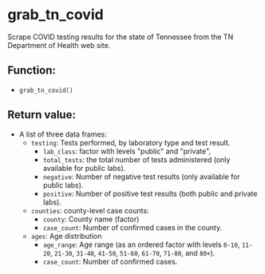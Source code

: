 # grab_tn_covid
Scrape COVID testing results for the state of Tennessee from the TN Department of Health web site.

## Function:

* `grab_tn_covid()`

## Return value:

* A list of three data frames:
  * `testing`: Tests performed, by laboratory type and test result.
    * `lab_class`: factor with levels "public" and "private",
    * `total_tests`: the total number of tests administered (only available
      for public labs).
    * `negative`: Number of negative test results (only available for public
      labs).
    * `positive`: Number of positive test results (both public and private
      labs).
  * `counties`: county-level case counts:
    * `county`: County name (factor)
    * `case_count`: Number of confirmed cases in the county.
  * `ages`: Age distribution
    * `age_range`: Age range (as an ordered factor with levels `0-10`,
      `11-20`, `21-30`, `31-40`, `41-50`, `51-60`, `61-70`, `71-80`, and
      `80+`).
    * `case_count`: Number of confirmed cases.
